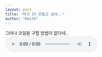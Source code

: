 ```yaml
---
layout: post
title: "마크 IV 만들고 싶네.."
author: "Keith"
---
```


그러나 코일을 구할 방법이 없다네..
<audio src="/assets/images/d0b19ac004b8edaabee4ae207c4b0ab7.mp3" controls preload></audio>



